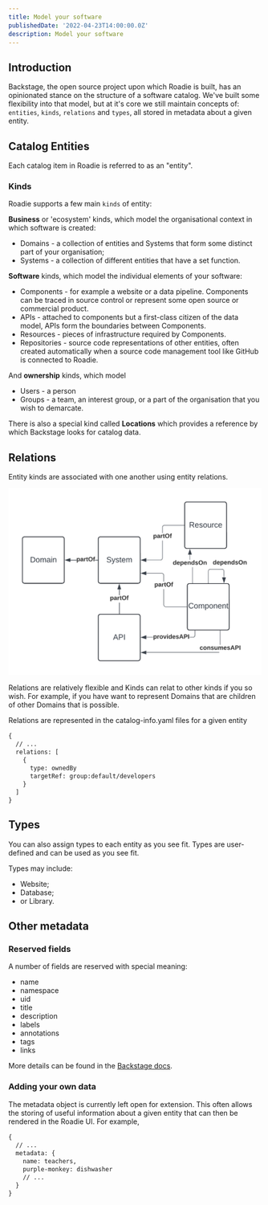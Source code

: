 ```yaml
---
title: Model your software
publishedDate: '2022-04-23T14:00:00.0Z'
description: Model your software
---
```


## Introduction

Backstage, the open source project upon which Roadie is built, has an opinionated stance on the structure of a software catalog. We've built some flexibility into that model, but at it's core we still maintain concepts of: `entities`, `kinds`, `relations` and `types`, all stored in metadata about a given entity.

## Catalog Entities

Each catalog item in Roadie is referred to as an "entity". 

### Kinds

Roadie supports a few main `kinds` of entity: 

**Business** or 'ecosystem' kinds, which model the organisational context in which software is created:

- Domains -  a collection of entities and Systems that form some distinct part of your organisation; 
- Systems - a collection of different entities that have a set function.

**Software** kinds, which model the individual elements of your software:

- Components - for example a website or a data pipeline. Components can be traced in source control or represent some open source or commercial product.
- APIs - attached to components but a first-class citizen of the data model, APIs form the boundaries between Components.
- Resources - pieces of infrastructure required by Components.
- Repositories - source code representations of other entities, often created automatically when a source code management tool like GitHub is connected to Roadie.

And **ownership** kinds, which model

- Users - a person
- Groups - a team, an interest group, or a part of the organisation that you wish to demarcate.

There is also a special kind called **Locations** which provides a reference by which Backstage looks for catalog data. 

## Relations

Entity kinds are associated with one another using entity relations.

![System Model](./system-model.png)

Relations are relatively flexible and Kinds can relat to other kinds if you so wish. For example, if you have want to represent Domains that are children of other Domains that is possible.

Relations are represented in the catalog-info.yaml files for a given entity 

```
{
  // ...
  relations: [
    {
      type: ownedBy
      targetRef: group:default/developers
    }
  ]
}
```

## Types

You can also assign types to each entity as you see fit. Types are user-defined and can be used as you see fit.

Types may include:

- Website;
- Database;
- or Library.


## Other metadata

### Reserved fields

A number of fields are reserved with special meaning:

- name
- namespace
- uid
- title
- description
- labels
- annotations
- tags
- links

More details can be found in the [Backstage docs](https://backstage.io/docs/features/software-catalog/descriptor-format/#common-to-all-kinds-the-metadata).

### Adding your own data

The metadata object is currently left open for extension. This often allows the storing of useful information about a given entity that can then be rendered in the Roadie UI. For example, 

```
{
  // ...
  metadata: {
    name: teachers,
    purple-monkey: dishwasher
    // ...
  }
}